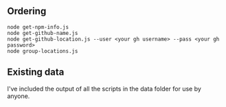 ## Ordering

```
node get-npm-info.js
node get-github-name.js
node get-github-location.js --user <your gh username> --pass <your gh password>
node group-locations.js
```

## Existing data

I've included the output of all the scripts in the data folder for use by anyone.